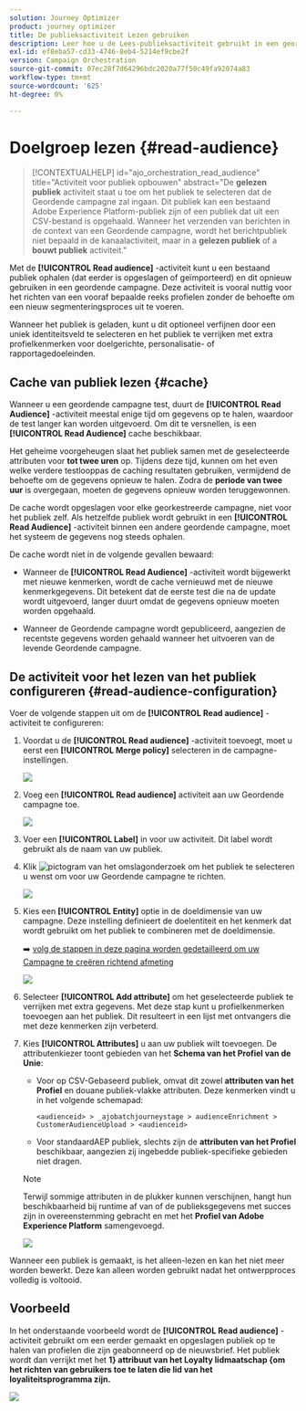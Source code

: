 ```yaml
---
solution: Journey Optimizer
product: journey optimizer
title: De publieksactiviteit Lezen gebruiken
description: Leer hoe u de Lees-publieksactiviteit gebruikt in een geordende campagne
exl-id: ef8eba57-cd33-4746-8eb4-5214ef9cbe2f
version: Campaign Orchestration
source-git-commit: 07ec28f7d64296bdc2020a77f50c49fa92074a83
workflow-type: tm+mt
source-wordcount: '625'
ht-degree: 0%

---
```



# Doelgroep lezen {#read-audience}

>[!CONTEXTUALHELP]
>id="ajo_orchestration_read_audience"
>title="Activiteit voor publiek opbouwen"
>abstract="De **gelezen publiek** activiteit staat u toe om het publiek te selecteren dat de Geordende campagne zal ingaan. Dit publiek kan een bestaand Adobe Experience Platform-publiek zijn of een publiek dat uit een CSV-bestand is opgehaald. Wanneer het verzenden van berichten in de context van een Geordende campagne, wordt het berichtpubliek niet bepaald in de kanaalactiviteit, maar in a **gelezen publiek** of a **bouwt publiek** activiteit."

Met de **[!UICONTROL Read audience]** -activiteit kunt u een bestaand publiek ophalen (dat eerder is opgeslagen of geïmporteerd) en dit opnieuw gebruiken in een geordende campagne. Deze activiteit is vooral nuttig voor het richten van een vooraf bepaalde reeks profielen zonder de behoefte om een nieuw segmenteringsproces uit te voeren.

Wanneer het publiek is geladen, kunt u dit optioneel verfijnen door een uniek identiteitsveld te selecteren en het publiek te verrijken met extra profielkenmerken voor doelgerichte, personalisatie- of rapportagedoeleinden.

## Cache van publiek lezen {#cache}

Wanneer u een geordende campagne test, duurt de **[!UICONTROL Read Audience]** -activiteit meestal enige tijd om gegevens op te halen, waardoor de test langer kan worden uitgevoerd. Om dit te versnellen, is een **[!UICONTROL Read Audience]** cache beschikbaar.

Het geheime voorgeheugen slaat het publiek samen met de geselecteerde attributen voor **tot twee uren** op. Tijdens deze tijd, kunnen om het even welke verdere testlooppas de caching resultaten gebruiken, vermijdend de behoefte om de gegevens opnieuw te halen. Zodra de **periode van twee uur** is overgegaan, moeten de gegevens opnieuw worden teruggewonnen.

De cache wordt opgeslagen voor elke georkestreerde campagne, niet voor het publiek zelf. Als hetzelfde publiek wordt gebruikt in een **[!UICONTROL Read Audience]** -activiteit binnen een andere geordende campagne, moet het systeem de gegevens nog steeds ophalen.

De cache wordt niet in de volgende gevallen bewaard:

* Wanneer de **[!UICONTROL Read Audience]** -activiteit wordt bijgewerkt met nieuwe kenmerken, wordt de cache vernieuwd met de nieuwe kenmerkgegevens. Dit betekent dat de eerste test die na de update wordt uitgevoerd, langer duurt omdat de gegevens opnieuw moeten worden opgehaald.

* Wanneer de Geordende campagne wordt gepubliceerd, aangezien de recentste gegevens worden gehaald wanneer het uitvoeren van de levende Geordende campagne.

## De activiteit voor het lezen van het publiek configureren {#read-audience-configuration}

Voer de volgende stappen uit om de **[!UICONTROL Read audience]** -activiteit te configureren:

1. Voordat u de **[!UICONTROL Read audience]** -activiteit toevoegt, moet u eerst een **[!UICONTROL Merge policy]** selecteren in de campagne-instellingen.

   ![](../assets/read-audience-6.png)

1. Voeg een **[!UICONTROL Read audience]** activiteit aan uw Geordende campagne toe.

   ![](../assets/read-audience-1.png)

1. Voer een **[!UICONTROL Label]** in voor uw activiteit. Dit label wordt gebruikt als de naam van uw publiek.

1. Klik ![ pictogram van het omslagonderzoek ](../assets/do-not-localize/folder-search.svg) om het publiek te selecteren u wenst om voor uw Geordende campagne te richten.

   ![](../assets/read-audience-2.png)

1. Kies een **[!UICONTROL Entity&#x200B;]** optie in de doeldimensie van uw campagne. Deze instelling definieert de doelentiteit en het kenmerk dat wordt gebruikt om het publiek te combineren met de doeldimensie.

   ➡️ [ volg de stappen in deze pagina worden gedetailleerd om uw Campagne te creëren richtend afmeting ](../target-dimension.md)

   ![](../assets/read-audience-3.png)

1. Selecteer **[!UICONTROL Add attribute]** om het geselecteerde publiek te verrijken met extra gegevens. Met deze stap kunt u profielkenmerken toevoegen aan het publiek. Dit resulteert in een lijst met ontvangers die met deze kenmerken zijn verbeterd.

1. Kies **[!UICONTROL Attributes]** u aan uw publiek wilt toevoegen. De attributenkiezer toont gebieden van het **Schema van het Profiel van de Unie**:

   * Voor op CSV-Gebaseerd publiek, omvat dit zowel **attributen van het Profiel** en douane publiek-vlakke attributen. Deze kenmerken vindt u in het volgende schemapad:

     `<audienceid> > _ajobatchjourneystage > audienceEnrichment > CustomerAudienceUpload > <audienceid>`

   * Voor standaardAEP publiek, slechts zijn de **attributen van het Profiel** beschikbaar, aangezien zij ingebedde publiek-specifieke gebieden niet dragen.

   >[!NOTE]
   >
   > Terwijl sommige attributen in de plukker kunnen verschijnen, hangt hun beschikbaarheid bij runtime af van of de publieksgegevens met succes zijn in overeenstemming gebracht en met het **Profiel van Adobe Experience Platform** samengevoegd.

   ![](../assets/read-audience-4.png)

Wanneer een publiek is gemaakt, is het alleen-lezen en kan het niet meer worden bewerkt. Deze kan alleen worden gebruikt nadat het ontwerpproces volledig is voltooid.

## Voorbeeld

In het onderstaande voorbeeld wordt de **[!UICONTROL Read audience]** -activiteit gebruikt om een eerder gemaakt en opgeslagen publiek op te halen van profielen die zijn geabonneerd op de nieuwsbrief. Het publiek wordt dan verrijkt met het **1} attribuut van het Loyalty lidmaatschap {om het richten van gebruikers toe te laten die lid van het loyaliteitsprogramma zijn.**

![](../assets/read-audience-5.png)
